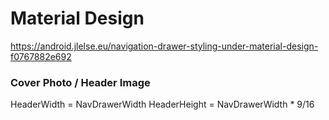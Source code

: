 # Material Design

https://android.jlelse.eu/navigation-drawer-styling-under-material-design-f0767882e692

### Cover Photo / Header Image

HeaderWidth = NavDrawerWidth
HeaderHeight = NavDrawerWidth * 9/16
